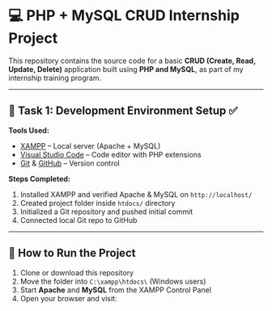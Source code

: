 # 💻 PHP + MySQL CRUD Internship Project

This repository contains the source code for a basic **CRUD (Create, Read, Update, Delete)** application built using **PHP and MySQL**, as part of my internship training program.

---

## 📌 Task 1: Development Environment Setup ✅

**Tools Used:**
- [XAMPP](https://www.apachefriends.org/) – Local server (Apache + MySQL)
- [Visual Studio Code](https://code.visualstudio.com/) – Code editor with PHP extensions
- [Git](https://git-scm.com/) & [GitHub](https://github.com/) – Version control

**Steps Completed:**
1. Installed XAMPP and verified Apache & MySQL on `http://localhost/`
2. Created project folder inside `htdocs/` directory
3. Initialized a Git repository and pushed initial commit
4. Connected local Git repo to GitHub

---

## 🚀 How to Run the Project

1. Clone or download this repository
2. Move the folder into `C:\xampp\htdocs\` (Windows users)
3. Start **Apache** and **MySQL** from the XAMPP Control Panel
4. Open your browser and visit:


